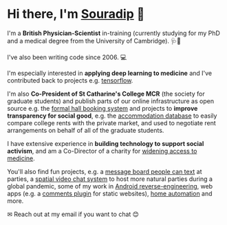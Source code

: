# Hi there, I'm [Souradip](https://souradip.com) 👋

I'm a **British Physician-Scientist** in-training (currently studying for my PhD and a medical degree from the University of Cambridge). 🩺🧪

I've also been writing code since 2006. 💻

I'm especially interested in **applying deep learning to medicine** and I've contributed back to projects e.g. [tensorflow](https://github.com/tensorflow/tensor2tensor/pull/1550).

I'm also **Co-President of St Catharine's College MCR** (the society for graduate students) and publish parts of our online infrastructure as open source e.g. the [formal hall booking system](https://github.com/souramoo/mcr-formal-hall) and projects to **improve transparency for social good**, e.g. the [accommodation database](https://github.com/souramoo/mcr-rooms-database) to easily compare college rents with the private market, and used to negotiate rent arrangements on behalf of all of the graduate students.

I have extensive experience in **building technology to support social activism**, and am a Co-Director of a charity for [widening access to medicine](https://wearemedics.com).

You'll also find fun projects, e.g. a [message board people can text](https://github.com/souramoo/TextWall) at parties, a [spatial video chat system](https://github.com/souramoo/party) to host more natural parties during a global pandemic, some of my work in [Android reverse-engineering](https://github.com/souramoo/Needle), web apps (e.g. a [comments plugin](https://github.com/souramoo/commentoplusplus) for static websites), [home automation](https://github.com/souramoo/ReverseEngineeredMiLightBluetooth) and more.

✉ Reach out at my email if you want to chat 😊
